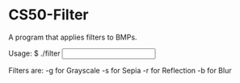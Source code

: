# CS50-Filter
A program that applies filters to BMPs.

Usage:
$ ./filter <filter> <input image> <output image>

Filters are:
-g for Grayscale
-s for Sepia 
-r for Reflection
-b for Blur
